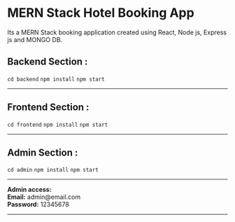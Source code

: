 <h1>MERN Stack Hotel Booking App</h1>
<p>Its a MERN Stack booking application created using React, Node js, Express js and MONGO DB.</p>

<h2>Backend Section :</h2>
<code>cd backend</code>
<code>npm install</code>
<code>npm start</code>
<hr/>
<h2>Frontend Section :</h2>
<code>cd frontend</code>
<code>npm install</code>
<code>npm start</code>
<hr/>
<h2>Admin Section :</h2>
<code>cd admin</code>
<code>npm install</code>
<code>npm start</code>
<hr/>
<b>Admin access:</b><br>
<b>Email:</b> admin@email.com<br>
<b>Password:</b> 12345678<br>
<hr/>
